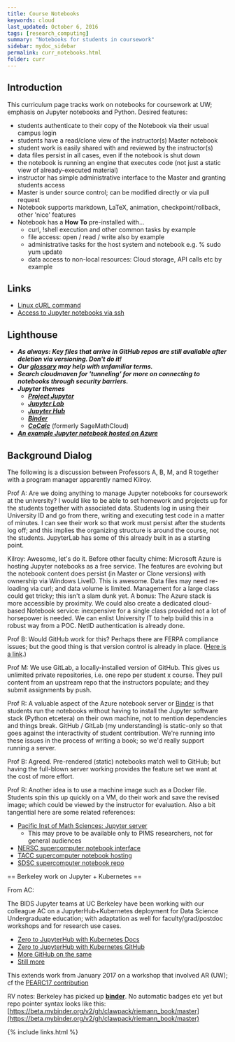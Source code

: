 ```yaml
---
title: Course Notebooks
keywords: cloud
last_updated: October 6, 2016
tags: [research_computing]
summary: "Notebooks for students in coursework"
sidebar: mydoc_sidebar
permalink: curr_notebooks.html
folder: curr
---
```


## Introduction


This curriculum page tracks work on notebooks for coursework at UW; emphasis on Jupyter 
notebooks and Python. Desired features:


- students authenticate to their copy of the Notebook via their usual campus login
- students have a read/clone view of the instructor(s) Master notebook
- student work is easily shared with and reviewed by the instructor(s)
- data files persist in all cases, even if the notebook is shut down
- the notebook is running an engine that executes code (not just a static view of already-executed material)
- instructor has simple administrative interface to the Master and granting students access
- Master is under source control; can be modified directly or via pull request
- Notebook supports markdown, LaTeX, animation, checkpoint/rollback, other 'nice' features
- Notebook has a **How To** pre-installed with...
  - curl, !shell execution and other common tasks by example
  - file access: open / read / write also by example
  - administrative tasks for the host system and notebook e.g. % sudo yum update
  - data access to non-local resources: Cloud storage, API calls etc by example


## Links


- [Linux cURL command](http://www.computerhope.com/unix/curl.htm)
- [Access to Jupyter notebooks via ssh](https://coderwall.com/p/ohk6cg/remote-access-to-ipython-notebooks-via-ssh)


## Lighthouse


- ***As always: Key files that arrive in GitHub repos are still available after deletion via versioning. Don't do it!***
- ***Our [glossary](cc_glossary.html) may help with unfamiliar terms.***
- ***Search cloudmaven for 'tunneling' for more on connecting to notebooks through security barriers.***
- ***Jupyter themes***
  - [***Project Jupyter***](https://jupyter.org)
  - [***Jupyter Lab***](http://blog.jupyter.org/2016/07/14/jupyter-lab-alpha/)
  - [***Jupyter Hub***](https://github.com/jupyterhub/jupyterhub)
  - [***Binder***](http://mybinder.org)
  - [***CoCalc***](https://cocalc.com/) (formerly SageMathCloud)
- [***An example Jupyter notebook hosted on Azure***](https://notebooks.azure.com/library/89FHPIGSGMs/dashboard)


## Background Dialog


The following is a discussion between Professors A, B, M, and R together with a program manager apparently named Kilroy.


Prof A: Are we doing anything to manage Jupyter notebooks for coursework at the university? I would like to be able to set
homework and projects up for the students together with associated data. Students log in using their University ID and go
from there, writing and executing test code in a matter of minutes.  I can see their work so that work must persist after
the students log off; and this implies the organizing structure is around the course, not the students. JupyterLab has some
of this already built in as a starting point. 


Kilroy: Awesome, let's do it. Before other faculty chime: Microsoft Azure is hosting Jupyter notebooks as a free service.
The features are evolving but the notebook content does persist (in Master or Clone versions) with ownership via Windows 
LiveID. This is awesome.  Data files may need re-loading via curl; and data volume is limited. Management for a large class 
could get tricky; this isn't a slam dunk yet.  A bonus: The Azure stack is more accessible by proximity.  We could also create 
a dedicated cloud-based Notebook service: inexpensive for a single class provided not a lot of horsepower is needed. 
We can enlist University IT to help build this in a robust way from a POC. NetID authentication is already done.


Prof B: Would GitHub work for this? Perhaps there are FERPA compliance issues; but the good thing is that version control
is already in place. ([Here is a link](https://github.com/blog/1995-github-jupyter-notebooks-3).)


Prof M: We use GitLab, a locally-installed version of GitHub. This gives us unlimited private repositories, i.e. one 
repo per student x course. They pull content from an upstream repo that the instructors populate; and they submit
assignments by push. 


Prof R: A valuable aspect of the Azure notebook server or [Binder](http://mybinder.org) is that students run the notebooks
without having to install the Jupyter software stack (Python etcetera) on their own machine, not to mention dependencies
and things break. GitHub / GitLab (my understanding) is static-only so that goes against the interactivity of student 
contribution. We're running into these issues in the process of writing a book; so we'd really support running a server.


Prof B: Agreed. Pre-rendered (static) notebooks match well to GitHub; but having the full-blown server working 
provides the feature set we want at the cost of more effort.  


Prof R: Another idea is to use a machine image such as a Docker file. Students spin this up quickly on a VM, do their 
work and save the revised image; which could be viewed by the instructor for evaluation.  Also a bit tangential here are
some related references:


- [Pacific Inst of Math Sciences: Jupyter server](https://www.computecanada.ca/featured/compute-canada-and-pims-launch-jupyter-service-for-researchers/)
  - This may prove to be available only to PIMS researchers, not for general audiences
- [NERSC supercomputer notebook interface](http://www.nersc.gov/news-publications/nersc-news/nersc-center-news/2016/jupyter-notebooks-will-open-up-new-possibilities-on-nerscs-cori-supercomputer)
- [TACC supercomputer notebook hosting](https://www.tacc.utexas.edu/-/why-use-jupyter-notebooks-in-designsafe)
- [SDSC supercomputer notebook repo](https://zonca.github.io/2015/09/ipython-jupyter-notebook-sdsc-comet.html)

== Berkeley work on Jupyter + Kubernetes ==


From AC: 


The BIDS Jupyter teams at UC Berkeley have been working with our colleague AC on a JupyterHub+Kubernetes deployment 
for Data Science Undergraduate education; with adaptation as well for faculty/grad/postdoc workshops and for research use cases.


- [Zero to JupyterHub with Kubernetes Docs](https://zero-to-jupyterhub-with-kubernetes.readthedocs.io/)
- [Zero to JupyterHub with Kubernetes GitHub](https://github.com/jupyterhub/zero-to-jupyterhub-k8s)
- [More GitHub on the same](https://github.com/data-8/jupyterhub-k8s/)
- [Still more](https://github.com/data-8/kubeadm-bootstrap/)


This extends work from January 2017 on a workshop that involved AR (UW); cf the 
[PEARC17 contribution](https://pearc17.sched.com/event/Aq90/portable-learning-environments-for-hands-on-computational-instruction-using-container-and-cloud-based-technology-to-teach-data-science)


RV notes: Berkeley has picked up [**binder**](https://beta.mybinder.org). No automatic badges etc yet but repo pointer 
syntax looks like this: 
[https://beta.mybinder.org/v2/gh/clawpack/riemann_book/master](https://beta.mybinder.org/v2/gh/clawpack/riemann_book/master)


{% include links.html %}
